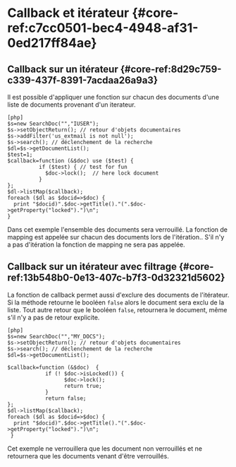 
# Callback et itérateur {#core-ref:c7cc0501-bec4-4948-af31-0ed217ff84ae}

## Callback sur un itérateur {#core-ref:8d29c759-c339-437f-8391-7acdaa26a9a3}

Il est possible d'appliquer une fonction sur chacun des documents d'une liste de
documents provenant d'un iterateur.

    [php]
    $s=new SearchDoc("","IUSER");
    $s->setObjectReturn(); // retour d'objets documentaires
    $s->addFilter('us_extmail is not null'); 
    $s->search(); // déclenchement de la recherche
    $dl=$s->getDocumentList();
    $test=1;
    $callback=function (&$doc) use ($test) {
              if ($test) { // test for fun
                $doc->lock();  // here lock document
              }
    };
    $dl->listMap($callback);
    foreach ($dl as $docid=>$doc) {
      print "$docid)".$doc->getTitle()."(".$doc->getProperty("locked").")\n";
    }


Dans cet exemple l'ensemble des documents sera verrouillé. La fonction de
mapping est appelée sur chacun des documents lors de l'itération.. S'il n'y a
pas d'itération la fonction de mapping ne sera pas appelée.

## Callback sur un itérateur avec filtrage {#core-ref:13b548b0-0e13-407c-b7f3-0d32321d5602}

La fonction de callback permet aussi d'exclure des documents de l'itérateur. Si
la méthode retourne le booléen `false` alors le document sera exclu de la liste.
Tout autre retour que le booléen `false`, retournera le document, même s'il n'y
a pas de retour explicite.

    [php]
    $s=new SearchDoc("","MY_DOCS");
    $s->setObjectReturn(); // retour d'objets documentaires
    $s->search(); // déclenchement de la recherche
    $dl=$s->getDocumentList();
    
    $callback=function (&$doc)  { 
                if (! $doc->isLocked()) {
                      $doc->lock();
                      return true;
                }
                return false;
    };
    $dl->listMap($callback);
    foreach ($dl as $docid=>$doc) {
      print "$docid)".$doc->getTitle()."(".$doc->getProperty("locked").")\n";
     }


Cet exemple ne verrouillera que les document non verrouillés et ne retournera
que les documents venant d'être verrouillés.


<!-- link -->
[searchdoc]:        #core-ref:a5216d5c-4e0f-4e3c-9553-7cbfda6b3255
[propdoc]:          #core-ref:9aa8edfa-2f2a-11e2-aaec-838a12b40353 "Liste des propriétés du document"
[layoutblock]:      #core-ref:587b563e-7371-469f-9d1e-350607056c73
[formatcollection]: #core-ref:74ce9ce4-8e4e-42ee-a0df-415eb6897a81
[pgop]:             http://www.postgresql.org/docs/9.1/static/functions.html "Opérateurs Postgresql 9.1"
[docattributs]:     #core-ref:4e167170-33ed-11e2-8134-a7f43955d6f3
[attdocid]:         #core-ref:d461d5f5-b635-47a0-944d-473c227587ab
[phpiterator]:      http://php.net/manual/fr/class.iterator.php "Interface Iterator"
[docacl]:           #core-ref:a99dcc5f-f42f-4574-bbfa-d7bb0573c95d "Droits du document"